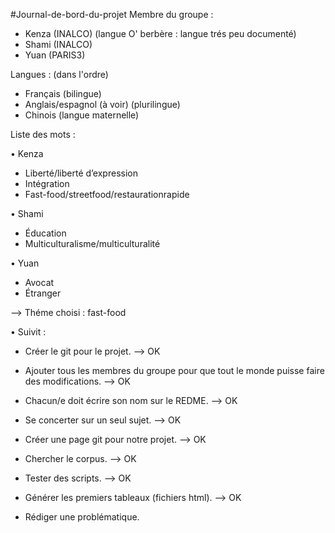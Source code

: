 #Journal-de-bord-du-projet
Membre du groupe :
-	Kenza (INALCO) (langue O' berbère : langue trés peu documenté)
-	Shami (INALCO)
-	Yuan (PARIS3)

Langues : (dans l'ordre)
-	Français (bilingue)
-	Anglais/espagnol (à voir) (plurilingue)
-	Chinois (langue maternelle)

Liste des mots : 

•	Kenza
-	Liberté/liberté d’expression
-	Intégration
-	Fast-food/streetfood/restaurationrapide

•	Shami
-	 Éducation
-	Multiculturalisme/multiculturalité

•	Yuan
-	 Avocat
-	Étranger

--> Théme choisi : fast-food

• Suivit : 
- Créer le git pour le projet. --> OK

- Ajouter tous les membres du groupe pour que tout le monde puisse faire des modifications. --> OK

- Chacun/e doit écrire son nom sur le REDME. --> OK

- Se concerter sur un seul sujet. --> OK

- Créer une page git pour notre projet. --> OK

- Chercher le corpus. --> OK

- Tester des scripts. --> OK

- Générer les premiers tableaux (fichiers html). --> OK

- Rédiger une problématique. 

